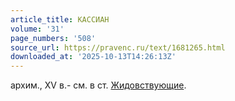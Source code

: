 ```yaml
---
article_title: КАССИАН
volume: '31'
page_numbers: '508'
source_url: https://pravenc.ru/text/1681265.html
downloaded_at: '2025-10-13T14:26:13Z'
---
```


архим., XV в.- см. в ст. [Жидовствующие](https://pravenc.ru/text/Жидовствующие.html).
